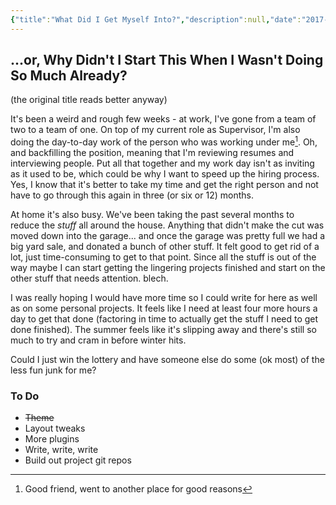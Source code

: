 ```yaml
---
{"title":"What Did I Get Myself Into?","description":null,"date":"2017-08-02","tags":["writing","status"],"dg-publish":true,"created":"2017-08-02T11:38:42","updated":"2025-08-05T15:39:02-04:00","permalink":"/notes/2017/what-did-i-get-myself-into/","dgPassFrontmatter":true}
---
```



## ...or, Why Didn't I Start This When I Wasn't Doing So Much Already?

(the original title reads better anyway)

It's been a weird and rough few weeks - at work, I've gone from a team of two to a team of one. On top of my current role as Supervisor, I'm also doing the day-to-day work of the person who was working under me[^1]. Oh, and backfilling the position, meaning that I'm reviewing resumes and interviewing people. Put all that together and my work day isn't as inviting as it used to be, which could be why I want to speed up the hiring process. Yes, I know that it's better to take my time and get the right person and not have to go through this again in three (or six or 12) months.

At home it's also busy. We've been taking the past several months to reduce the *stuff* all around the house. Anything that didn't make the cut was moved down into the garage... and once the garage was pretty full we had a big yard sale, and donated a bunch of other stuff. It felt good to get rid of a lot, just time-consuming to get to that point. Since all the stuff is out of the way maybe I can start getting the lingering projects finished and start on the other stuff that needs attention. blech.

I was really hoping I would have more time so I could write for here as well as on some personal projects. It feels like I need at least four more hours a day to get that done (factoring in time to actually get the stuff I need to get done finished). The summer feels like it's slipping away and there's still so much to try and cram in before winter hits.

Could I just win the lottery and have someone else do some (ok most) of the less fun junk for me?

### To Do

- ~~Theme~~
- Layout tweaks
- More plugins
- Write, write, write
- Build out project git repos

[^1]: Good friend, went to another place for good reasons
